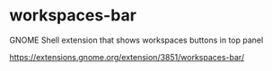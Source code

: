 # workspaces-bar
GNOME Shell extension that shows workspaces buttons in top panel

https://extensions.gnome.org/extension/3851/workspaces-bar/
